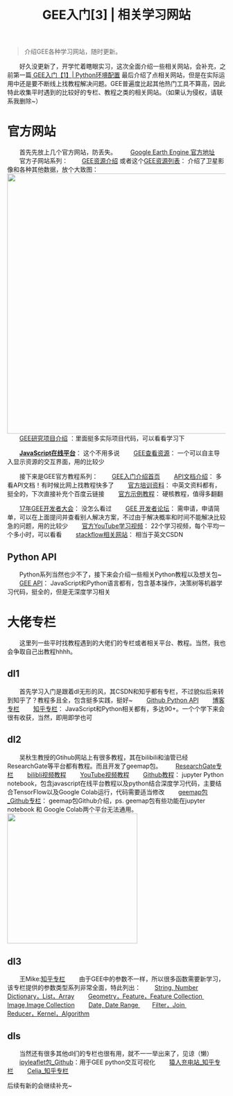 ﻿---
 title: GEE入门[3] | 相关学习网站
 date: 
 categories:
 - GEE
 - GEE入门
 tags:
 - Google Earth Engine
 - Remote sensing
---
>介绍GEE各种学习网站，随时更新。
<!--less-->

&emsp;&emsp;好久没更新了，开学忙着瞎眼实习，这次全面介绍一些相关网站，会补充，之前第一篇[ GEE入门【1】| Python环境配置](https://blog.csdn.net/weixin_43360896/article/details/108174759) 最后介绍了点相关网站，但是在实际运用中还是要不断线上找教程解决问题。GEE普遍度比起其他热门工具不算高，因此特此收集平时遇到的比较好的专栏、教程之类的相关网站。（如果认为侵权，请联系我删除~）
&nbsp; 
# 官方网站
&emsp;&emsp;首先先放上几个官方网站，防丢失。
&emsp;&emsp;[Google Earth Engine 官方地址](https://earthengine.google.com/)
&emsp;&emsp;官方子网站系列：
&emsp;&emsp;[GEE资源介绍](https://earthengine.google.com/datasets/) 或者这个[GEE资源列表](https://developers.google.com/earth-engine/datasets)： 介绍了卫星影像和各种其他数据，放个大致图：
<img src="https://img-blog.csdnimg.cn/20200826171606563.png?x-oss-process" width="600px" />
&emsp;&emsp;[GEE研究项目介绍](https://earthengine.google.com/case_studies/) ：里面挺多实际项目代码，可以看看学习下

&emsp;&emsp;[**JavaScript在线平台**](https://code.earthengine.google.com/)： 这个不用多说
&emsp;&emsp;[GEE查看资源](https://explorer.earthengine.google.com/#workspace)： 一个可以自主导入显示资源的交互界面，用的比较少

&emsp;&emsp;接下来是GEE官方教程系列：
&emsp;&emsp;[GEE入门介绍首页](https://developers.google.com/earth-engine/)
&emsp;&emsp;[API文档介绍]( https://developers.google.com/earth-engine/apidocs)： 多看API文档！有时候比网上找教程快多了
&emsp;&emsp;[官方培训资料](https://developers.google.com/earth-engine/edu)： 中英文资料都有，挺全的，下次直接补充个百度云链接
&emsp;&emsp;[官方示例教程](https://developers.google.com/earth-engine/guides)： 硬核教程，值得多翻翻

&emsp;&emsp;[17年GEE开发者大会](https://events.withgoogle.com/google-earth-engine-user-summit-2017/#content)： 没怎么看过
&emsp;&emsp;[GEE 开发者论坛](https://groups.google.com/forum/#!forum/google-earth-engine-developers)： 需申请，申请简单，可以在上面提问并查看别人解决方案，不过由于解决概率和时间不能解决比较急的问题，用的比较少
&emsp;&emsp;[官方YouTube学习视频](https://www.youtube.com/playlist?list=PLWw80tqUZ5J9_3E_9C_bK8zt0mGHfvOrj)： 22个学习视频，每个平均一个多小时，可以看看
&emsp;&emsp;[stackflow相关网站](https://gis.stackexchange.com/questions/tagged/google-earth-engine?newreg=6844c858f8ae4f7ea6febaf5d472743b)： 相当于英文CSDN

## Python API
&emsp;&emsp;Python系列当然也少不了，接下来会介绍一些相关Python教程以及想关包~
&emsp;&emsp;[GEE API](https://github.com/google/earthengine-api)： JavaScript和Python语言都有，包含基本操作，决策树等机器学习代码，挺全的，但是无深度学习相关
&nbsp; 

# 大佬专栏
&emsp;&emsp;这里列一些平时找教程遇到的大佬们的专栏或者相关平台、教程。当然，我也会争取自己出教程hhhh。

## dl1
&emsp;&emsp;首先学习入门是跟着dl无形的风，其CSDN和知乎都有专栏，不过貌似后来转到知乎了？教程多且全，包含挺多实践，挺好~
&emsp;&emsp;[Github Python API](https://github.com/shiweihappy/GEE-Python-API)
&emsp;&emsp;[博客专栏](https://blog.csdn.net/shi_weihappy/category_9282574.html)
&emsp;&emsp;[知乎专栏](https://zhuanlan.zhihu.com/c_123993183)： JavaScript和Python相关都有，多达90+。一个个学下来会很有收获，当然，即用即学也可


## dl2
&emsp;&emsp;吴秋生教授的Gtihub网站上有很多教程，其在bilibili和油管已经ResearchGate等平台都有教程。而且开发了geemap包。
&emsp;&emsp;[ResearchGate专栏](https://www.researchgate.net/project/Google-Earth-Engine-4)
&emsp;&emsp;[bilibli视频教程](https://space.bilibili.com/527404442/channel/detail?cid=132674)
&emsp;&emsp;[YouTube视频教程](https://www.youtube.com/c/QiushengWu)
&emsp;&emsp;[Github教程](https://github.com/giswqs/earthengine-py-notebooks)： jupyter Python notebook，包含javascript在线平台教程以及python结合深度学习代码，主要结合TensorFlow以及Google Colab运行，代码需要适当修改
&emsp;&emsp;[geemap包_Github专栏](https://github.com/giswqs/geemap/tree/master/examples)： geemap包Github介绍，ps. geemap包有些功能在jupyter notebook 和 Google Colab两个平台无法通用。
<img src="https://img-blog.csdnimg.cn/20200822222103455.png?x-oss-process" width="300px" />

##  dl3
&emsp;&emsp;王Mike:[知乎专栏](https://zhuanlan.zhihu.com/c_1137998284927893504)
&emsp;&emsp;由于GEE中的参数不一样，所以很多函数需要新学习，该专栏提供的参数类型系列非常全面，特此列出：
&emsp;&emsp;[String, Number](https://zhuanlan.zhihu.com/p/75260835)
&emsp;&emsp;[Dictionary，List，Array](https://zhuanlan.zhihu.com/p/75823262)
&emsp;&emsp;[Geometry，Feature，Feature Collection ](https://zhuanlan.zhihu.com/p/75944017)
&emsp;&emsp;[Image,Image Collection](https://zhuanlan.zhihu.com/p/76343298)
&emsp;&emsp;[Date, Date Range ](https://zhuanlan.zhihu.com/p/76486116)
&emsp;&emsp;[Filter，Join ](https://zhuanlan.zhihu.com/p/76487384)
&emsp;&emsp;[Reducer，Kernel，Algorithm ](https://zhuanlan.zhihu.com/p/76488695)

 

## dls
&emsp;&emsp;当然还有很多其他dl们的专栏也很有用，就不一一举出来了，见谅（懒）
&emsp;&emsp;[ipyleaflet包_Github](https://github.com/jupyter-widgets/ipyleaflet)：用于GEE python交互可视化
&emsp;&emsp;[猿人充电站_知乎专栏](https://zhuanlan.zhihu.com/c_1098521918466109440)
&emsp;&emsp;[Celia_知乎专栏](https://www.zhihu.com/column/c_1183690934108315648)

后续有新的会继续补充~



